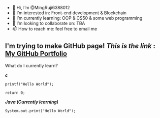 - 👋 Hi, I’m @MingRuji6388012
- 👀 I’m interested in: Front-end development & Blockchain 
- 🌱 I’m currently learning: OOP & CS50 & some web programming
- 💞️ I’m looking to collaborate on: TBA
- 📫 How to reach me: feel free to email me

<!---
MingRuji6388012/MingRuji6388012 is a ✨ special ✨ repository because its `README.md` (this file) appears on your GitHub profile.
You can click the Preview link to take a look at your changes.
--->
I'm trying to make GitHub page! 
___This is the link___ 
: [My GitHub Portfolio](https://mingruji6388012.github.io/markdown-portfolio/)
---------------------------------

What do I currently learn?

***c***

    printf("Hello World");
    
    return 0;
    


 ***Java (Currently learning)***
  
    System.out.print("Hello World");
          

